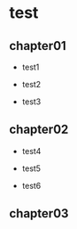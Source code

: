 # test

## chapter01

- test1

- test2

- test3

## chapter02

- test4

- test5

- test6

## chapter03
